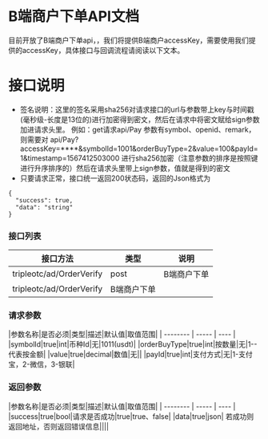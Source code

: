 # B端商户下单API文档
目前开放了B端商户下单api，，我们将提供B端商户accessKey，需要使用我们提供的accessKey，具体接口与回调流程请阅读以下文本。
# 接口说明
- 签名说明：这里的签名采用sha256对请求接口的url与参数带上key与时间戳(毫秒级-长度是13位的)进行加密得到密文，然后在请求中将密文赋给sign参数加进请求头里。 例如：get请求api/Pay 参数有symbol、openid、remark，则需要对 api/Pay?accessKey=****&symbolId=1001&orderBuyType=2&value=100&payId=1&timestamp=1567412503000 进行sha256加密（注意参数的排序是按照键进行升序排序的）然后在请求头里带上sign参数，值就是得到的密文
- 只要请求正常，接口统一返回200状态码，返回的Json格式为
~~~~
{
  "success": true,
  "data": "string"
}
~~~~

### 接口列表

|接口方法|类型|说明|
| --------   | -----  | ----  |
|tripleotc/ad/OrderVerify|post|B端商户下单|
|tripleotc/ad/OrderVerify|B端商户下单|||

### 请求参数
|参数名称|是否必须|类型|描述|默认值|取值范围|
| --------   | -----  | ----  |
|symbolId|true|int|币种Id|无|1011(usdt)|
|orderBuyType|true|int|按数量|无|1--代表按金额|
|value|true|decimal|数值|无||
|payId|true|int|支付方式|无|1-支付宝，2-微信，3-银联|

### 返回参数
|参数名称|是否必须|类型|描述|默认值|取值范围|
| --------   | -----  | ----  |
|success|true|bool|请求是否成功|true|true、false|
|data|true|json|	若成功则返回地址，否则返回错误信息||||
